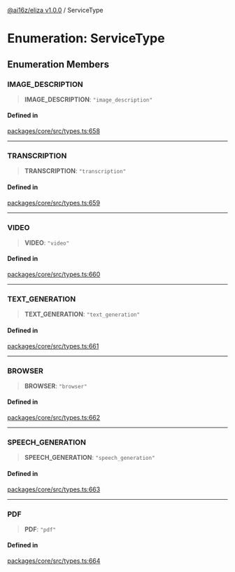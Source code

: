 [@ai16z/eliza v1.0.0](../index.md) / ServiceType

# Enumeration: ServiceType

## Enumeration Members

### IMAGE_DESCRIPTION

> **IMAGE_DESCRIPTION**: `"image_description"`

#### Defined in

[packages/core/src/types.ts:658](https://github.com/ai16z/eliza/blob/main/packages/core/src/types.ts#L658)

---

### TRANSCRIPTION

> **TRANSCRIPTION**: `"transcription"`

#### Defined in

[packages/core/src/types.ts:659](https://github.com/ai16z/eliza/blob/main/packages/core/src/types.ts#L659)

---

### VIDEO

> **VIDEO**: `"video"`

#### Defined in

[packages/core/src/types.ts:660](https://github.com/ai16z/eliza/blob/main/packages/core/src/types.ts#L660)

---

### TEXT_GENERATION

> **TEXT_GENERATION**: `"text_generation"`

#### Defined in

[packages/core/src/types.ts:661](https://github.com/ai16z/eliza/blob/main/packages/core/src/types.ts#L661)

---

### BROWSER

> **BROWSER**: `"browser"`

#### Defined in

[packages/core/src/types.ts:662](https://github.com/ai16z/eliza/blob/main/packages/core/src/types.ts#L662)

---

### SPEECH_GENERATION

> **SPEECH_GENERATION**: `"speech_generation"`

#### Defined in

[packages/core/src/types.ts:663](https://github.com/ai16z/eliza/blob/main/packages/core/src/types.ts#L663)

---

### PDF

> **PDF**: `"pdf"`

#### Defined in

[packages/core/src/types.ts:664](https://github.com/ai16z/eliza/blob/main/packages/core/src/types.ts#L664)

